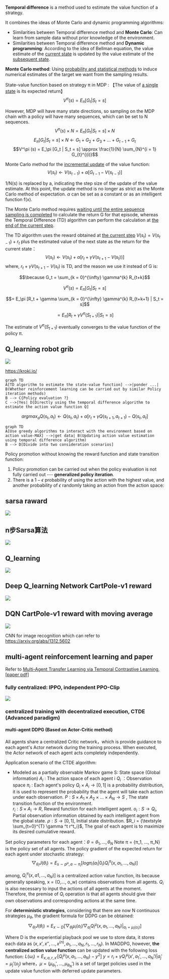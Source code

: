 **Temporal difference** is a method used to estimate the value function of a strategy.

It combines the ideas of Monte Carlo and dynamic programming algorithms:

* Similarities between Temporal difference method and **Monte Carlo**: Can learn from sample data without prior knowledge of the environment.
* Similarities between Temporal difference method and **Dynamic programming**: According to the idea of Bellman equation, the value estimate of the <u>current state</u> is updated by the value estimate of the <u>subsequent state</u>.

**Monte Carlo method**: Using <u>probability and statistical methods</u> to induce numerical estimates of the target we want from the sampling results.

State-value function based on strategy π in MDP :
【The value of <u>a single state</u> is its expected return】
$$V^\pi (s) = E_\pi [G_t | S_t = s]$$

However, MDP will have many state directions, so sampling on the MDP chain with a policy will have many sequences, which can be set to N sequences.
$$V^\pi (s) \times N = E_\pi [G_t | S_t = s] \times N$$
$$E_\pi [G_t | S_t = s] \times N \gets G_1 + G_2 + G_3 + ... + G_{t-1} + G_t$$
$$V^\pi (s) = E_\pi [G_t | S_t = s] \approx \frac{1}{N} \sum_{N}^{i = 1} G_{t}^{(i)}$$

Monte Carlo method for the <u>incremental update</u> of the value function:
$$V(s_t) \gets V(s_{t-1}) + \alpha [G_{t-1} - V(s_{t-1})]$$

1/N(s) is replaced by a, indicating the step size of the update of the value estimate. At this point, the update method is no longer as strict as the Monte Carlo method of expectation. $\alpha$ can be set as a constant or as an intelligent function f(x).

The Monte Carlo method requires <u>waiting until the entire sequence sampling is completed</u> to calculate the return  G for that episode, whereas the Temporal Difference (TD) algorithm can perform the calculation at <u>the end of the current step</u>.

The TD algorithm uses the reward obtained at <u>the current step</u> $V(s_t) = V(s_{t-1}) + r_t$ plus the estimated value of the next state as the return for the current state：
$$V(s_t) \gets V(s_{t}) + \alpha [r_t + \gamma V(s_{t+1} - V(s_t)) ]$$
where, $r_t + \gamma V(s_{t+1} - V(s_t)$ is TD, and the reason we use it instead of G is:

$$\because G_t = \sum_{k = 0}^{\infty} \gamma^{k} R_{t+k}$$

$$V^\pi (s) = E_\pi [G_t | S_t = s]$$

$$= E_\pi [R_t + \gamma \sum_{k = 0}^{\infty} \gamma^{k} R_{t+k+1} | S_t = s]$$

$$= E_\pi [R_t + \gamma V^\pi(S_{t+1}) | S_t = s]$$

The estimate of $V^\pi(S_{t+1})$ eventually converges to the value function of the policy π.
## Q_learning robot grib
![](TemporalDifference/robot_move.png)

https://kroki.io/


```mermaid
graph TD
A[TD algorithm to estimate the state-value function] -->|ponder ...| B(Whether reinforcement learning can be carried out by similar Policy iteration methods)
B --> C{Policy evaluation ?}
C -->|Yes| D[Directly using the temporal difference algorithm to estimate the action value function Q]
```

$$arg max_a Q(s_t, a_t) \gets Q(s_t, a_t) + \alpha [r_t + \gamma Q(s_{t+1}, a_{t+1}) - Q(s_t, a_t] $$

```mermaid
graph TD
A[Use greedy algorithms to interact with the environment based on action value-MAX] -->|get data| B(Updating action value estimation using temporal difference algorithm)
B --> D[Divide into two consideration scenarios]
```


Policy promotion without knowing the reward function and state transition function:
1. Policy promotion can be carried out when the policy evaluation is not fully carried out --- **generalized policy iteration**.
2. There is a $1 - \epsilon$ probability of using the action with the highest value, and another probability of $\epsilon$ randomly taking an action from the action space:


## sarsa raward 
![](TemporalDifference/Sarsa_grid_CumulativeReward.png)

## n步Sarsa算法
![](TemporalDifference/nStep_Sarsa.png)

## Q_learning
![](TemporalDifference/Q_learning_cumulativeReward.png)


## Deep Q_learning Network CartPole-v1 reward
![](DQN/DQN_CartPole-v1_reward.png)

## DQN CartPole-v1 reward with moving average
![](DQN/DQN_CartPole-v1_reward_moving_average.png)

CNN for image recognition which can refer to https://arxiv.org/abs/1312.5602

## multi-agent reinforcement learning and paper
Refer to [Multi-Agent Transfer Learning via Temporal Contrastive Learning](https://www.ri.cmu.edu/publications/multi-agent-transfer-learning-via-temporal-contrastive-learning/), [[paper pdf]](https://www.ri.cmu.edu/app/uploads/2024/06/2024_ICRA_MAD_workshop.pdf)

### fully centralized: IPPO, independent PPO-Clip

![](MARL/MARL_IPPOonCombat_win_cumulativeReward.png)

### centralized training with decentralized execution, CTDE (Advanced paradigm)
#### multi-agent DDPG (Based on Actor-Critic method)
All agents share a centralized Critic network，which is provide guidance to each agent's Actor network during the training process. When executed, the Actor network of each agent acts completely independently.

Application scenario of the CTDE algorithm:
* Modeled as a partially observable Markov game
S: State space (Global information)
$A_i$ : The action space of each agent i
$Q_i$ ：Observation space
$\pi_i$ : Each agent's policy
$Q_i \times A_i \to [0, 1]$ is a probability distribution, it is used to represent the probability that the agent will take each action under each observation.
$P: S \times A_1 \times A_2 \times ... \times A_N \to S$ , The state transition function of the environment.   
$r_i : S \times A_i \to R$, Reward function for each intelligent agent.
$o_i : S \to Q_i$, Partial observation information obtained by each intelligent agent from the global state.
$\rho : S \to [0, 1]$, Initial state distribution.
$R_i =  {\textstyle \sum_{t=0}^{T} \gamma ^t r^t_i}$, The goal of each agent is to maximize its desired cumulative reward.

Set policy parameters for each agent：$\theta = {\theta_1, ..., \theta_N}$
Note π = {π_1, ..., π_N} is the policy set of all agents.
The policy gradient of the expected return for each agent under stochastic strategy:
$$\bigtriangledown_{\theta_i} J(\theta_i) = E_{s\sim p^\mu , a \sim \pi_i}[log\pi_i(a_i | 0_i) Q^\pi_i(x, a_1, ..., a_N)]$$

among, $Q^\pi_i(x, a1, ..., a_N)]$ is a centralized action value function, its because generally speaking, x = (O,..., o_w) contains observations from all agents. $Q_i$ is also necessary to input the actions of all agents at the moment. 
Therefore, the premise of $Q_i$ operation is that all agents should give their own observations and corresponding actions at the same time.

For **deterministic strategies**, considering that there are now N continuous strategies $\mu_{\theta}$, the gradient formula for DDPG can be obtained:
$$\bigtriangledown_{\theta_i} J(\theta_i) = E_{x \sim D }[\bigtriangledown_{\theta_i} \mu_i(o_i) \bigtriangledown_{a_i} Q^\mu_i(x, a_1, ..., a_N)|_{a_i = \mu_i(o_i)}]$$

Where D is the experiential playback pool we use to store data, it stores each data as $(x, {x}', {x}'', ..., {x}^{(n)}, a_1, ..., a_N, r_1, ..., r_N )$.
In MADDPG, however, **the centralized action value function** can be updated with the following loss function:
$L(\omega_i) = E_{x, a, r, {x}'}[Q^\mu_i(x, a_1, ..., a_N) - y^2]$
$y = r_i + \gamma Q^\mu_i(x', a_1', ..., a_N')|a_j' = \mu_j'(o_j)$
where，$\mu = (\mu_{\theta_1}', ..., \mu_{\theta_N}')$ is a set of target policies used in the update value function with deferred update parameters.
